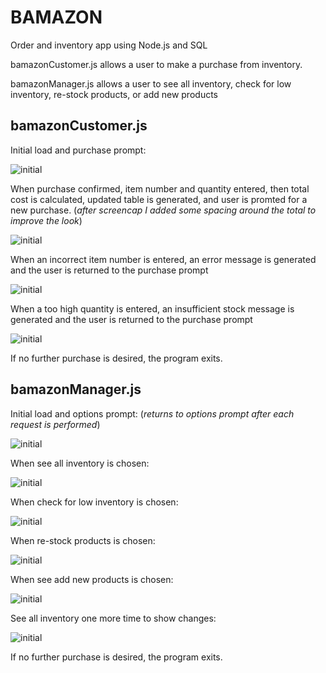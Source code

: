 # BAMAZON

Order and inventory app using Node.js and SQL

bamazonCustomer.js allows a user to make a purchase from inventory.

bamazonManager.js allows a user to see all inventory, check for low inventory, re-stock products, or add new products 


## bamazonCustomer.js

Initial load and purchase prompt:

![initial](/screenshots/customer1.png)

When purchase confirmed, item number and quantity entered, then total cost is calculated, updated table is generated, and user is promted for a new purchase.  (*after screencap I added some spacing around the total to improve the look*)

![initial](/screenshots/customer2.png)

When an incorrect item number is entered, an error message is generated and the user is returned to the purchase prompt

![initial](/screenshots/customer3.png)

When a too high quantity is entered, an insufficient stock message is generated and the user is returned to the purchase prompt

![initial](/screenshots/customer4.png)

If no further purchase is desired, the program exits.

## bamazonManager.js

Initial load and options prompt:  (*returns to options prompt after each request is performed*)

![initial](/screenshots/manager1.png)

When see all inventory is chosen:

![initial](/screenshots/manager2.png)

When check for low inventory is chosen:

![initial](/screenshots/manager3.png)

When re-stock products is chosen:

![initial](/screenshots/manager4.png)

When see add new products is chosen:

![initial](/screenshots/manager5.png)

See all inventory one more time to show changes:

![initial](/screenshots/manager6.png)

If no further purchase is desired, the program exits.